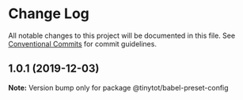 # Change Log

All notable changes to this project will be documented in this file.
See [Conventional Commits](https://conventionalcommits.org) for commit guidelines.

## 1.0.1 (2019-12-03)

**Note:** Version bump only for package @tinytot/babel-preset-config
